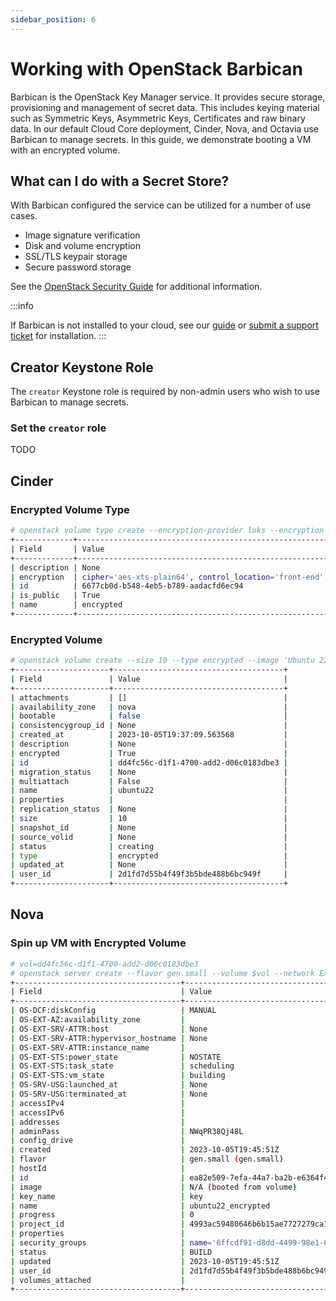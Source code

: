 ```yaml
---
sidebar_position: 6
---
```

# Working with OpenStack Barbican
Barbican is the OpenStack Key Manager service. It provides secure storage,
provisioning and management of secret data. This includes keying material such
as Symmetric Keys, Asymmetric Keys, Certificates and raw binary data. In our default Cloud
Core deployment, Cinder, Nova, and Octavia use Barbican to manage secrets. In this guide, we demonstrate booting a VM with an encrypted volume.

## What can I do with a Secret Store?

With Barbican configured the service can be utilized for a number of use cases.

- Image signature verification
- Disk and volume encryption
- SSL/TLS keypair storage
- Secure password storage

See the [OpenStack Security Guide](https://docs.openstack.org/security-guide/secrets-management/secrets-management-use-cases.html)
for additional information.

:::info

If Barbican is not installed to your cloud, see our [guide](docs/tutorials/install-configure-barbican-openmetal.md) or 
[submit a support ticket](../../day-1/intro-to-openmetal-private-cloud.md#how-to-submit-a-support-ticket)
for installation.
:::

## Creator Keystone Role
The `creator` Keystone role is required by non-admin users who wish to use
Barbican to manage secrets.

### Set the `creator` role
TODO

## Cinder
### Encrypted Volume Type
```sh
# openstack volume type create --encryption-provider luks --encryption-cipher aes-xts-plain64 --encryption-key-size 256 --encryption-control-location front-end encrypted
+-------------+-----------------------------------------------------------------------------------------------------------------------------------------------+
| Field       | Value                                                                                                                                         |
+-------------+-----------------------------------------------------------------------------------------------------------------------------------------------+
| description | None                                                                                                                                          |
| encryption  | cipher='aes-xts-plain64', control_location='front-end', encryption_id='bd8cc91f-877a-4c13-a0b1-65b236f0c3c6', key_size='256', provider='luks' |
| id          | 6677cb0d-b548-4eb5-b789-aadacfd6ec94                                                                                                          |
| is_public   | True                                                                                                                                          |
| name        | encrypted                                                                                                                                     |
+-------------+-----------------------------------------------------------------------------------------------------------------------------------------------+
```
### Encrypted Volume
```sh
# openstack volume create --size 10 --type encrypted --image 'Ubuntu 22.04 (Jammy)' --bootable ubuntu22
+---------------------+--------------------------------------+
| Field               | Value                                |
+---------------------+--------------------------------------+
| attachments         | []                                   |
| availability_zone   | nova                                 |
| bootable            | false                                |
| consistencygroup_id | None                                 |
| created_at          | 2023-10-05T19:37:09.563568           |
| description         | None                                 |
| encrypted           | True                                 |
| id                  | dd4fc56c-d1f1-4700-add2-d06c0183dbe3 |
| migration_status    | None                                 |
| multiattach         | False                                |
| name                | ubuntu22                             |
| properties          |                                      |
| replication_status  | None                                 |
| size                | 10                                   |
| snapshot_id         | None                                 |
| source_volid        | None                                 |
| status              | creating                             |
| type                | encrypted                            |
| updated_at          | None                                 |
| user_id             | 2d1fd7d55b4f49f3b5bde488b6bc949f     |
+---------------------+--------------------------------------+
```

## Nova
### Spin up VM with Encrypted Volume
```sh
# vol=dd4fc56c-d1f1-4700-add2-d06c0183dbe3
# openstack server create --flavor gen.small --volume $vol --network External --security-group "SSH ingress" --key-name key ubuntu22_encrypted
+-------------------------------------+---------------------------------------------+
| Field                               | Value                                       |
+-------------------------------------+---------------------------------------------+
| OS-DCF:diskConfig                   | MANUAL                                      |
| OS-EXT-AZ:availability_zone         |                                             |
| OS-EXT-SRV-ATTR:host                | None                                        |
| OS-EXT-SRV-ATTR:hypervisor_hostname | None                                        |
| OS-EXT-SRV-ATTR:instance_name       |                                             |
| OS-EXT-STS:power_state              | NOSTATE                                     |
| OS-EXT-STS:task_state               | scheduling                                  |
| OS-EXT-STS:vm_state                 | building                                    |
| OS-SRV-USG:launched_at              | None                                        |
| OS-SRV-USG:terminated_at            | None                                        |
| accessIPv4                          |                                             |
| accessIPv6                          |                                             |
| addresses                           |                                             |
| adminPass                           | NWqPR38Qj48L                                |
| config_drive                        |                                             |
| created                             | 2023-10-05T19:45:51Z                        |
| flavor                              | gen.small (gen.small)                       |
| hostId                              |                                             |
| id                                  | ea82e509-7efa-44a7-ba2b-e6364f458958        |
| image                               | N/A (booted from volume)                    |
| key_name                            | key                                         |
| name                                | ubuntu22_encrypted                          |
| progress                            | 0                                           |
| project_id                          | 4993ac59480646b6b15ae7727279ca11            |
| properties                          |                                             |
| security_groups                     | name='6ffcdf91-d8dd-4499-98e1-0860267ea08e' |
| status                              | BUILD                                       |
| updated                             | 2023-10-05T19:45:51Z                        |
| user_id                             | 2d1fd7d55b4f49f3b5bde488b6bc949f            |
| volumes_attached                    |                                             |
+-------------------------------------+---------------------------------------------+
```